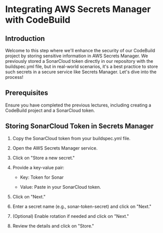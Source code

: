 # Integrating AWS Secrets Manager with CodeBuild
## Introduction
Welcome to this step where we'll enhance the security of our CodeBuild project by storing sensitive information in AWS Secrets Manager. We previously stored a SonarCloud token directly in our repository with the buildspec.yml file, but in real-world scenarios, it's a best practice to store such secrets in a secure service like Secrets Manager. Let's dive into the process!

## Prerequisites
Ensure you have completed the previous lectures, including creating a CodeBuild project and a SonarCloud token.

## Storing SonarCloud Token in Secrets Manager
1. Copy the SonarCloud token from your buildspec.yml file.

2. Open the AWS Secrets Manager service.

3. Click on "Store a new secret."

4. Provide a key-value pair:

    - Key: Token for Sonar

    - Value: Paste in your SonarCloud token.

5. Click on "Next."

6. Enter a secret name (e.g., sonar-token-secret) and click on "Next."

7. (Optional) Enable rotation if needed and click on "Next."

8. Review the details and click on "Store."
